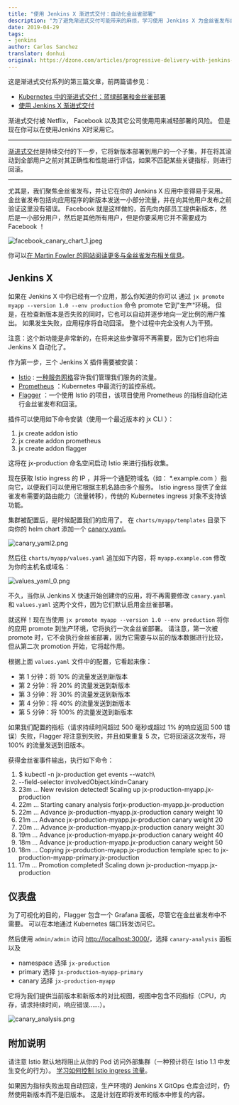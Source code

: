 ```yaml
---
title: "使用 Jenkins X 渐进式交付：自动化金丝雀部署"
description: "为了避免渐进式交付可能带来的麻烦，学习使用 Jenkins X 为金丝雀发布自动部署。"
date: 2019-04-29
tags:
- jenkins
author: Carlos Sanchez
translator: donhui
original: https://dzone.com/articles/progressive-delivery-with-jenkins-x-automatic-cana
---
```


这是渐进式交付系列的第三篇文章，前两篇请参见：
- [Kubernetes 中的渐进式交付：蓝绿部署和金丝雀部署](https://blog.csanchez.org/2019/01/22/progressive-delivery-in-kubernetes-blue-green-and-canary-deployments/)
- [使用 Jenkins X 渐进式交付](https://blog.csanchez.org/2019/01/24/progressive-delivery-with-jenkins-x/)

渐进式交付被 Netflix， Facebook 以及其它公司使用用来减轻部署的风险。
但是现在你可以在使用Jenkins X时采用它。

--------
[渐进式交付](https://redmonk.com/jgovernor/2018/08/06/towards-progressive-delivery/)是持续交付的下一步，它将新版本部署到用户的一个子集，并在将其滚动到全部用户之前对其正确性和性能进行评估，如果不匹配某些关键指标，则进行回滚。

--------
尤其是，我们聚焦金丝雀发布，并让它在你的 Jenkins X 应用中变得易于采用。
金丝雀发布包括向应用程序的新版本发送一小部分流量，并在向其他用户发布之前验证这里没有错误。
Facebook 就是这样做的，首先向内部员工提供新版本，然后是一小部分用户，然后是其他所有用户，但是你要采用它并不需要成为 Facebook ！

![facebook_canary_chart_1.jpeg](../../../images/articles/2019/04/2019-04-29-progressive-delivery-with-jenkins-x-automatic-cana/facebook_canary_chart_1.jpeg)

你可以[在 Martin Fowler 的网站阅读更多与金丝雀发布相关信息](https://martinfowler.com/bliki/CanaryRelease.html)。

## Jenkins X
如果在 Jenkins X 中你已经有一个应用，那么你知道的你可以 通过 `jx promote myapp --version 1.0 --env production` 命令 promote 它到"生产"环境。
但是，在检查新版本是否失败的同时，它也可以自动并逐步地向一定比例的用户推出。
如果发生失败，应用程序将自动回滚。
整个过程中完全没有人为干预。

注意：这个新功能是非常新的，在将来这些步骤将不再需要，因为它们也将由 Jenkins X 自动化了。

作为第一步，三个 Jenkins X 插件需要被安装：
- [Istio](https://istio.io/) : [一种服务网格](https://istio.io/docs/concepts/what-is-istio/)容许我们管理我们服务的流量。
- [Prometheus](https://prometheus.io/) ：Kubernetes 中最流行的监控系统。
- [Flagger](https://github.com/stefanprodan/flagger) ：一个使用 Istio 的项目，该项目使用 Prometheus 的指标自动化进行金丝雀发布和回滚。

插件可以使用如下命令安装（使用一个最近版本的 jx CLI ）：
1. jx create addon istio
2. jx create addon prometheus
3. jx create addon flagger

这将在 jx-production 命名空间启动 Istio 来进行指标收集。

现在获取  Istio ingress 的 IP ，并将一个通配符域名（如： *.example.com ）指向它，以便我们可以使用它根据主机名路由多个服务。
Istio ingress 提供了金丝雀发布需要的路由能力（流量转移），传统的 Kubernetes ingress 对象不支持该功能。

集群被配置后，是时候配置我们的应用了。
在 `charts/myapp/templates` 目录下向你的 helm chart 添加一个 [canary.yaml](https://github.com/carlossg/croc-hunter-jenkinsx-serverless/blob/9eea262/charts/croc-hunter-jenkinsx/templates/canary.yaml)。

![canary_yaml2.png](../../../images/articles/2019/04/2019-04-29-progressive-delivery-with-jenkins-x-automatic-cana/canary_yaml2.png)

然后往 `charts/myapp/values.yaml` 追加如下内容，将 `myapp.example.com` 修改为你的主机名或域名：

![values_yaml_0.png](../../../images/articles/2019/04/2019-04-29-progressive-delivery-with-jenkins-x-automatic-cana/values_yaml_0.png)

不久，当你从 Jenkins X 快速开始创建你的应用，将不再需要修改 `canary.yaml` 和 `values.yaml` 这两个文件，因为它们默认启用金丝雀部署。

就这样！现在当使用 `jx promote myapp --version 1.0 --env production` 将你的应用 promote 到生产环境，它将执行一次金丝雀部署。
请注意，第一次被 promote 时，它不会执行金丝雀部署，因为它需要与以前的版本数据进行比较，但从第二次 promotion 开始，它将起作用。

根据上面 `values.yaml` 文件中的配置，它看起来像：
- 第 1 分钟：将 10% 的流量发送到新版本
- 第 2 分钟：将 20% 的流量发送到新版本
- 第 3 分钟：将 30% 的流量发送到新版本
- 第 4 分钟：将 40% 的流量发送到新版本
- 第 5 分钟：将 100% 的流量发送到新版本

如果我们配置的指标（请求持续时间超过 500 毫秒或超过 1% 的响应返回 500 错误）失败，Flagger 将注意到失败，并且如果重复 5 次，它将回滚这次发布，将 100% 的流量发送到旧版本。

获得金丝雀事件输出，执行如下命令：
1. $ kubectl -n jx-production get events --watch\
2. --field-selector involvedObject.kind=Canary
3. 23m ... New revision detected! Scaling up jx-production-myapp.jx-production
4. 22m ... Starting canary analysis forjx-production-myapp.jx-production
5. 22m ... Advance jx-production-myapp.jx-production canary weight 10
6. 21m ... Advance jx-production-myapp.jx-production canary weight 20
7. 20m ... Advance jx-production-myapp.jx-production canary weight 30
8. 19m ... Advance jx-production-myapp.jx-production canary weight 40
9. 18m ... Advance jx-production-myapp.jx-production canary weight 50
10. 18m ... Copying jx-production-myapp.jx-production template spec to jx-production-myapp-primary.jx-production
11. 17m ... Promotion completed! Scaling down jx-production-myapp.jx-production

## 仪表盘
为了可视化的目的，Flagger 包含一个 Grafana 面板，尽管它在金丝雀发布中不需要。
可以在本地通过 Kubernetes 端口转发访问它。

然后使用 `admin/admin` 访问 [http://localhost:3000/](http://localhost:3000/)，选择 `canary-analysis` 面板以及
- namespace 选择 `jx-production`
- primary 选择 `jx-production-myapp-primary`
- canary 选择 `jx-production-myapp`

它将为我们提供当前版本和新版本的对比视图，视图中包含不同指标（CPU，内存，请求持续时间，响应错误……）。

![canary_analysis.png](../../../images/articles/2019/04/2019-04-29-progressive-delivery-with-jenkins-x-automatic-cana/canary_analysis.png)

## 附加说明
请注意 Istio 默认地将阻止从你的 Pod 访问外部集群（一种预计将在 Istio 1.1 中发生变化的行为）。
[学习如何控制 Istio ingress 流量](https://istio.io/docs/tasks/traffic-management/egress/)。

如果因为指标失败出现自动回滚，生产环境的 Jenkins X GitOps 仓库会过时，仍然使用新版本而不是旧版本。
这是计划在即将发布的版本中修复的内容。

